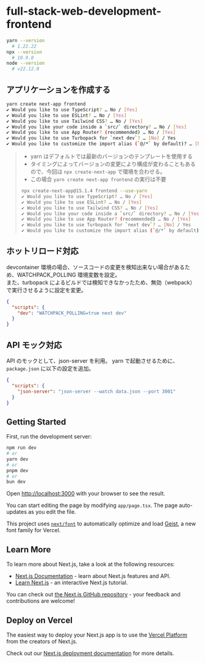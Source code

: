 # full-stack-web-development-frontend

```sh
yarn --version
  # 1.22.22
npx --version
  # 10.9.0
node --version
  # v22.12.0
```

## アプリケーションを作成する

```sh
yarn create next-app frontend
✔ Would you like to use TypeScript? … No / [Yes]
✔ Would you like to use ESLint? … No / [Yes]
✔ Would you like to use Tailwind CSS? … No / [Yes]
✔ Would you like your code inside a `src/` directory? … No / [Yes]
✔ Would you like to use App Router? (recommended) … No / [Yes]
✔ Would you like to use Turbopack for `next dev`? … [No] / Yes
✔ Would you like to customize the import alias (`@/*` by default)? … [No] / Yes
```

> - yarn はデフォルトでは最新のバージョンのテンプレートを使用する
> - タイミングによってバージョンの変更により構成が変わることもあるので、今回は `npx create-next-app` で環境を合わせる。
> - この場合 `yarn create next-app frontend` の実行は不要
>
> ```sh
> npx create-next-app@15.1.4 frontend --use-yarn
> ✔ Would you like to use TypeScript? … No / [Yes]
> ✔ Would you like to use ESLint? … No / [Yes]
> ✔ Would you like to use Tailwind CSS? … No / [Yes]
> ✔ Would you like your code inside a `src/` directory? … No / [Yes]
> ✔ Would you like to use App Router? (recommended) … No / [Yes]
> ✔ Would you like to use Turbopack for `next dev`? … [No] / Yes
> ✔ Would you like to customize the import alias (`@/*` by default)? … [No] / Yes
> ```

## ホットリロード対応

devcontainer 環境の場合、ソースコードの変更を検知出来ない場合があるため、WATCHPACK_POLLING 環境変数を設定。<br>
また、turbopack によるビルドでは検知できなかったため、無効（webpack）で実行させるように設定を変更。

```json
{
  "scripts": {
    "dev": "WATCHPACK_POLLING=true next dev"
  }
}
```

## API モック対応

API のモックとして、json-server を利用。
yarn で起動させるために、`package.json` に以下の設定を追加。

```json
{
  "scripts": {
    "json-server": "json-server --watch data.json --port 3001"
  }
}
```

## Getting Started

First, run the development server:

```bash
npm run dev
# or
yarn dev
# or
pnpm dev
# or
bun dev
```

Open [http://localhost:3000](http://localhost:3000) with your browser to see the result.

You can start editing the page by modifying `app/page.tsx`. The page auto-updates as you edit the file.

This project uses [`next/font`](https://nextjs.org/docs/app/building-your-application/optimizing/fonts) to automatically optimize and load [Geist](https://vercel.com/font), a new font family for Vercel.

## Learn More

To learn more about Next.js, take a look at the following resources:

- [Next.js Documentation](https://nextjs.org/docs) - learn about Next.js features and API.
- [Learn Next.js](https://nextjs.org/learn) - an interactive Next.js tutorial.

You can check out [the Next.js GitHub repository](https://github.com/vercel/next.js) - your feedback and contributions are welcome!

## Deploy on Vercel

The easiest way to deploy your Next.js app is to use the [Vercel Platform](https://vercel.com/new?utm_medium=default-template&filter=next.js&utm_source=create-next-app&utm_campaign=create-next-app-readme) from the creators of Next.js.

Check out our [Next.js deployment documentation](https://nextjs.org/docs/app/building-your-application/deploying) for more details.
